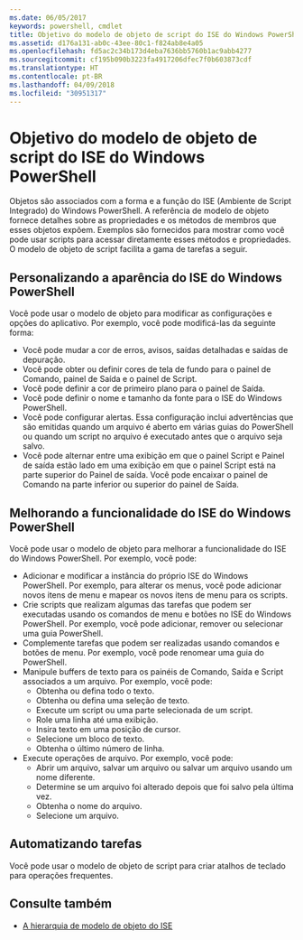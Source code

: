 ```yaml
---
ms.date: 06/05/2017
keywords: powershell, cmdlet
title: Objetivo do modelo de objeto de script do ISE do Windows PowerShell
ms.assetid: d176a131-ab0c-43ee-80c1-f824ab8e4a05
ms.openlocfilehash: fd5ac2c34b173d4eba7636bb5760b1ac9abb4277
ms.sourcegitcommit: cf195b090b3223fa4917206dfec7f0b603873cdf
ms.translationtype: HT
ms.contentlocale: pt-BR
ms.lasthandoff: 04/09/2018
ms.locfileid: "30951317"
---
```

# <a name="purpose-of-the-windows-powershell-ise-scripting-object-model"></a>Objetivo do modelo de objeto de script do ISE do Windows PowerShell

Objetos são associados com a forma e a função do ISE (Ambiente de Script Integrado) do Windows PowerShell. A referência de modelo de objeto fornece detalhes sobre as propriedades e os métodos de membros que esses objetos expõem. Exemplos são fornecidos para mostrar como você pode usar scripts para acessar diretamente esses métodos e propriedades. O modelo de objeto de script facilita a gama de tarefas a seguir.

## <a name="customizing-the-appearance-of-windows-powershell-ise"></a>Personalizando a aparência do ISE do Windows PowerShell

Você pode usar o modelo de objeto para modificar as configurações e opções do aplicativo. Por exemplo, você pode modificá-las da seguinte forma:

- Você pode mudar a cor de erros, avisos, saídas detalhadas e saídas de depuração.
- Você pode obter ou definir cores de tela de fundo para o painel de Comando, painel de Saída e o painel de Script.
- Você pode definir a cor de primeiro plano para o painel de Saída.
- Você pode definir o nome e tamanho da fonte para o ISE do Windows PowerShell.
- Você pode configurar alertas. Essa configuração inclui advertências que são emitidas quando um arquivo é aberto em várias guias do PowerShell ou quando um script no arquivo é executado antes que o arquivo seja salvo.
- Você pode alternar entre uma exibição em que o painel Script e Painel de saída estão lado em uma exibição em que o painel Script está na parte superior do Painel de saída. Você pode encaixar o painel de Comando na parte inferior ou superior do painel de Saída.

## <a name="enhancing-the-functionality-of-windows-powershell-ise"></a>Melhorando a funcionalidade do ISE do Windows PowerShell

Você pode usar o modelo de objeto para melhorar a funcionalidade do ISE do Windows PowerShell. Por exemplo, você pode:

- Adicionar e modificar a instância do próprio ISE do Windows PowerShell. Por exemplo, para alterar os menus, você pode adicionar novos itens de menu e mapear os novos itens de menu para os scripts.
- Crie scripts que realizam algumas das tarefas que podem ser executadas usando os comandos de menu e botões no ISE do Windows PowerShell. Por exemplo, você pode adicionar, remover ou selecionar uma guia PowerShell.
- Complemente tarefas que podem ser realizadas usando comandos e botões de menu. Por exemplo, você pode renomear uma guia do PowerShell.
- Manipule buffers de texto para os painéis de Comando, Saída e Script associados a um arquivo. Por exemplo, você pode:
  - Obtenha ou defina todo o texto.
  - Obtenha ou defina uma seleção de texto.
  - Execute um script ou uma parte selecionada de um script.
  - Role uma linha até uma exibição.
  - Insira texto em uma posição de cursor.
  - Selecione um bloco de texto.
  - Obtenha o último número de linha.
- Execute operações de arquivo. Por exemplo, você pode:
  - Abrir um arquivo, salvar um arquivo ou salvar um arquivo usando um nome diferente.
  - Determine se um arquivo foi alterado depois que foi salvo pela última vez.
  - Obtenha o nome do arquivo.
  - Selecione um arquivo.

## <a name="automating-tasks"></a>Automatizando tarefas

Você pode usar o modelo de objeto de script para criar atalhos de teclado para operações frequentes.

## <a name="see-also"></a>Consulte também

- [A hierarquia de modelo de objeto do ISE](The-ISE-Object-Model-Hierarchy.md)